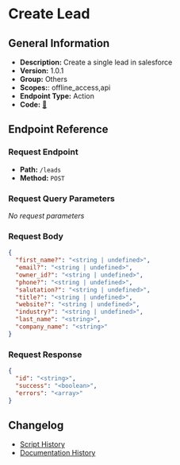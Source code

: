 # Create Lead

## General Information

- **Description:** Create a single lead in salesforce
- **Version:** 1.0.1
- **Group:** Others
- **Scopes:**: offline_access,api
- **Endpoint Type:** Action
- **Code:** [🔗](https://github.com/NangoHQ/integration-templates/tree/main/integrations/salesforce-sandbox/actions/create-lead.ts)


## Endpoint Reference

### Request Endpoint

- **Path:** `/leads`
- **Method:** `POST`

### Request Query Parameters

_No request parameters_

### Request Body

```json
{
  "first_name?": "<string | undefined>",
  "email?": "<string | undefined>",
  "owner_id?": "<string | undefined>",
  "phone?": "<string | undefined>",
  "salutation?": "<string | undefined>",
  "title?": "<string | undefined>",
  "website?": "<string | undefined>",
  "industry?": "<string | undefined>",
  "last_name": "<string>",
  "company_name": "<string>"
}
```

### Request Response

```json
{
  "id": "<string>",
  "success": "<boolean>",
  "errors": "<array>"
}
```

## Changelog

- [Script History](https://github.com/NangoHQ/integration-templates/commits/main/integrations/salesforce-sandbox/actions/create-lead.ts)
- [Documentation History](https://github.com/NangoHQ/integration-templates/commits/main/integrations/salesforce-sandbox/actions/create-lead.md)

<!-- END  GENERATED CONTENT -->





























